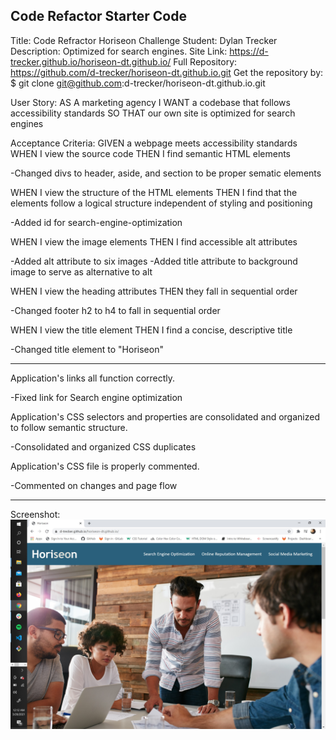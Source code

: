 ## Code Refactor Starter Code ##

Title: Code Refractor Horiseon Challenge
Student: Dylan Trecker
Description: Optimized for search engines. 
Site Link: https://d-trecker.github.io/horiseon-dt.github.io/
Full Repository: https://github.com/d-trecker/horiseon-dt.github.io.git
Get the repository by: $ git clone git@github.com:d-trecker/horiseon-dt.github.io.git


User Story:
AS A marketing agency
I WANT a codebase that follows accessibility standards
SO THAT our own site is optimized for search engines

Acceptance Criteria:
GIVEN a webpage meets accessibility standards
WHEN I view the source code
THEN I find semantic HTML elements

-Changed divs to header, aside, and section to be proper sematic elements

WHEN I view the structure of the HTML elements
THEN I find that the elements follow a logical structure independent of styling and positioning

-Added id for search-engine-optimization

WHEN I view the image elements
THEN I find accessible alt attributes

-Added alt attribute to six images
-Added title attribute to background image to serve as alternative to alt

WHEN I view the heading attributes
THEN they fall in sequential order

-Changed footer h2 to h4 to fall in sequential order

WHEN I view the title element
THEN I find a concise, descriptive title

-Changed title element to "Horiseon" 

------------------------------------------------

Application's links all function correctly.

-Fixed link for Search engine optimization

Application's CSS selectors and properties are consolidated and organized to follow semantic structure.

-Consolidated and organized CSS duplicates

Application's CSS file is properly commented.

-Commented on changes and page flow

------------------------------------------------------

Screenshot: ![](assets/images/Screenshot.jpg)